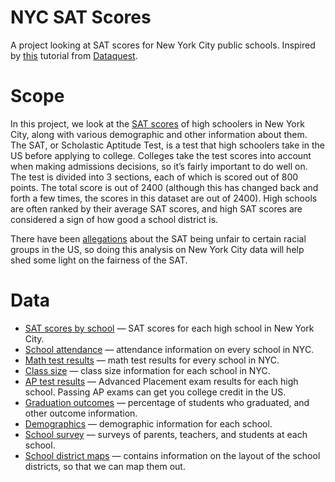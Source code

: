 # NYC SAT Scores
A project looking at SAT scores for New York City public schools. Inspired by [this][1] tutorial from [Dataquest][2].
# Scope
In this project, we look at the [SAT scores][3] of high schoolers in New York City, along with various demographic and other information about them. The SAT, or Scholastic Aptitude Test, is a test that high schoolers take in the US before applying to college. Colleges take the test scores into account when making admissions decisions, so it’s fairly important to do well on. The test is divided into 3 sections, each of which is scored out of 800 points. The total score is out of 2400 (although this has changed back and forth a few times, the scores in this dataset are out of 2400). High schools are often ranked by their average SAT scores, and high SAT scores are considered a sign of how good a school district is.

There have been [allegations][4] about the SAT being unfair to certain racial groups in the US, so doing this analysis on New York City data will help shed some light on the fairness of the SAT.
# Data

* [SAT scores by school][5] — SAT scores for each high school in New York City.
* [School attendance][6] — attendance information on every school in NYC.
* [Math test results][7] — math test results for every school in NYC.
* [Class size][8] — class size information for each school in NYC.
* [AP test results][9] — Advanced Placement exam results for each high school. Passing AP exams can get you college credit in the US.
* [Graduation outcomes][10] — percentage of students who graduated, and other outcome information.
* [Demographics][11] — demographic information for each school.
* [School survey][12] — surveys of parents, teachers, and students at each school.
* [School district maps][13] — contains information on the layout of the school districts, so that we can map them out.

[1]: <https://www.dataquest.io/blog/data-science-portfolio-project/> "Data Science Portfolio Tutorial by Dataquest.io"
[2]: <https://www.dataquest.io/> "Dataquest.io"
[3]: <https://en.wikipedia.org/wiki/SAT> "SAT wiki"
[4]: <https://www.brookings.edu/research/race-gaps-in-sat-scores-highlight-inequality-and-hinder-upward-mobility/> "Race gaps in SAT scores"
[5]: <https://data.cityofnewyork.us/Education/2012-SAT-Results/f9bf-2cp4> "SAT scores by school"
[6]: <https://data.cityofnewyork.us/Education/2010-2011-School-Attendance-and-Enrollment-Statist/7z8d-msnt> "School attendance"
[7]: <https://data.cityofnewyork.us/Education/2006-2011-NYS-Math-Test-Results-By-Grade-School-Le/jufi-gzgp> "Math test results"
[8]: <https://data.cityofnewyork.us/Education/2010-2011-Class-Size-School-level-detail/urz7-pzb3> "Class size"
[9]: <https://data.cityofnewyork.us/Education/2010-AP-College-Board-School-Level-Results/itfs-ms3e> "AP test results"
[10]: <https://data.cityofnewyork.us/Education/2005-2010-Graduation-Outcomes-School-Level/vh2h-md7a> "Graduation outcomes"
[11]: <https://data.cityofnewyork.us/Education/2006-2012-School-Demographics-and-Accountability-S/ihfw-zy9j> "Demographics"
[12]: <https://data.cityofnewyork.us/Education/2011-NYC-School-Survey/mnz3-dyi8> "School Survey"
[13]: <https://data.cityofnewyork.us/Education/School-Districts/r8nu-ymqj> "School district maps"